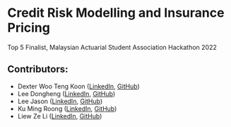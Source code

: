 # Credit Risk Modelling and Insurance Pricing 
Top 5 Finalist, Malaysian Actuarial Student Association Hackathon 2022

## Contributors: 
* Dexter Woo Teng Koon ([LinkedIn](https://www.linkedin.com/in/dexterwootengkoon/), [GitHub](https://github.com/Dexter-WOO))
* Lee Dongheng ([LinkedIn](https://www.linkedin.com/in/lee-dongheng-3a09aa216/), [GitHub](https://github.com/donghenglee))
* Lee Jason ([LinkedIn](https://www.linkedin.com/in/lee-js/), [GitHub](https://github.com/JsLeeeee))
* Ku Ming Roong ([LinkedIn](https://www.linkedin.com/in/mrku/), [GitHub](https://github.com/RonKu01))
* Liew Ze Li ([LinkedIn](https://www.linkedin.com/in/zeliliew/), [GitHub](https://github.com/zeliliew))

